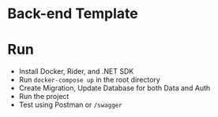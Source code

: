 # Back-end Template

# Run
- Install Docker, Rider, and .NET SDK
- Run `docker-compose up` in the root directory
- Create Migration, Update Database for both Data and Auth
- Run the project
- Test using Postman or `/swagger`